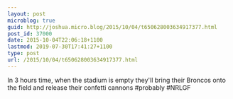 ```yaml
---
layout: post
microblog: true
guid: http://joshua.micro.blog/2015/10/04/t650628003634917377.html
post_id: 37000
date: 2015-10-04T22:06:18+1100
lastmod: 2019-07-30T17:41:27+1100
type: post
url: /2015/10/04/t650628003634917377.html
---
```

In 3 hours time, when the stadium is empty they'll bring their Broncos onto the field and release their confetti cannons #probably #NRLGF
